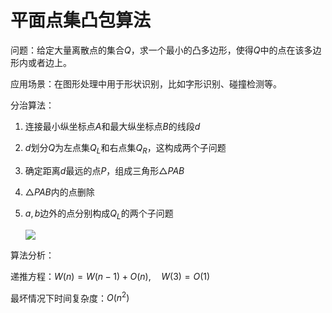 # 平面点集凸包算法

问题：给定大量离散点的集合$Q$，求一个最小的凸多边形，使得$Q$中的点在该多边形内或者边上。

应用场景：在图形处理中用于形状识别，比如字形识别、碰撞检测等。

分治算法：

1. 连接最小纵坐标点$A$和最大纵坐标点$B$的线段$d$

2. $d$划分$Q$为左点集$Q_L$和右点集$Q_R$，这构成两个子问题

3. 确定距离$d$最远的点$P$，组成三角形$\triangle PAB$

4. $\triangle PAB$内的点删除

5. $a,b$边外的点分别构成$Q_L$的两个子问题

   ![](https://tva1.sinaimg.cn/large/008i3skNgy1gu3syjq6sjj608506bt8q02.jpg)

算法分析：

递推方程：$W(n) = W(n-1)+O(n), \quad W(3)=O(1)$

最坏情况下时间复杂度：$O(n^2)$

